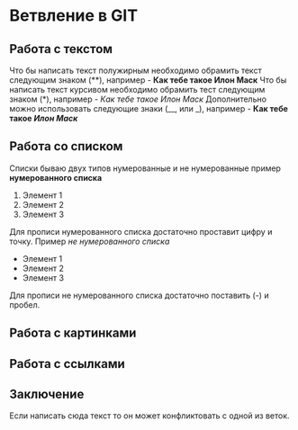 # Ветвление в GIT

## Работа с текстом

Что бы написать текст полужирным необходимо обрамить текст следующим знаком (**), например - **Как тебе такое Илон Маск**
Что бы написать текст курсивом необходимо обрамить тест следующим знаком (*), например - *Как тебе такое Илон Маск*
Дополнительно можно использовать следующие знаки (__, или _), например - 
__Как тебе такое _Илон Маск___

## Работа со списком
Списки бываю двух типов нумерованные и не нумерованные пример **нумерованного списка**
1. Элемент 1
2. Элемент 2
3. Элемент 3

Для прописи нумерованного списка достаточно проставит цифру и точку.
Пример _не нумерованного списка_
- Элемент 1
- Элемент 2
- Элемент 3

Для прописи не нумерованного списка достаточно поставить (-) и пробел.

## Работа с картинками

## Работа с ссылками

## Заключение
Если написать сюда текст то он может конфликтовать с одной из веток.
